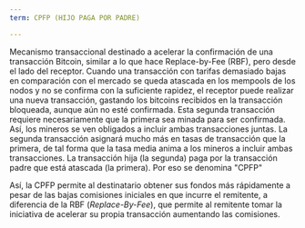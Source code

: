 ```yaml
---
term: CPFP (HIJO PAGA POR PADRE)

---
```

Mecanismo transaccional destinado a acelerar la confirmación de una transacción Bitcoin, similar a lo que hace Replace-by-Fee (RBF), pero desde el lado del receptor. Cuando una transacción con tarifas demasiado bajas en comparación con el mercado se queda atascada en los mempools de los nodos y no se confirma con la suficiente rapidez, el receptor puede realizar una nueva transacción, gastando los bitcoins recibidos en la transacción bloqueada, aunque aún no esté confirmada. Esta segunda transacción requiere necesariamente que la primera sea minada para ser confirmada. Así, los mineros se ven obligados a incluir ambas transacciones juntas. La segunda transacción asignará mucho más en tasas de transacción que la primera, de tal forma que la tasa media anima a los mineros a incluir ambas transacciones. La transacción hija (la segunda) paga por la transacción padre que está atascada (la primera). Por eso se denomina "CPFP"

Así, la CPFP permite al destinatario obtener sus fondos más rápidamente a pesar de las bajas comisiones iniciales en que incurre el remitente, a diferencia de la RBF (*Replace-By-Fee*), que permite al remitente tomar la iniciativa de acelerar su propia transacción aumentando las comisiones.